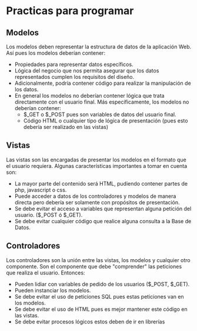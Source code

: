 Practicas para programar
========================

Modelos
-------

Los modelos deben representar la estructura de datos de la aplicación Web. Así pues los modelos deberían contener:

- Propiedades para representar datos específicos.
- Lógica del negocio que nos permita asegurar que los datos representados cumplen los requisitos del diseño.
- Adicionalmente, podría contener código para realizar la manipulación de los datos. 
- En general los modelos no deberían contener lógica que trata directamente con el usuario final. Más específicamente, los modelos no deberían contener:
	- \$_GET o $_POST pues son variables de datos del usuario final.
	- Código HTML o cualquier tipo de lógica de presentación (pues esto debería ser realizado en las vistas)

Vistas
------

Las vistas son las encargadas de presentar los modelos en el formato que el usuario requiera. Algunas características importantes a tomar en cuenta son:

- La mayor parte del contenido será HTML, pudiendo contener partes de php, javascript o css.
- Puede acceder a datos de los controladores y modelos de manera directa pero debería ser solamente con propósitos de presentación.
- Se debe evitar el acceso a variables que representan alguna petición del usuario. (\$_POST ó $_GET).
- Se debe evitar cualquier código que realice alguna consulta a la Base de Datos.

Controladores
-------------

Los controladores son la unión entre las vistas, los modelos y cualquier otro componente. Son el componente que debe "comprender" las peticiones que realiza el usuario. Entonces:

- Pueden lidiar con variables de pedido de los usuarios (\$_POST, $_GET).
- Pueden instanciar los modelos.
- Se debe evitar el uso de peticiones SQL pues estas peticiones van en los modelos.
- Se debe evitar el uso de HTML pues es mejor mantener este código en las vistas.
- Se debe evitar procesos lógicos estos deben de ir en librerías
